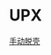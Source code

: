 # UPX

[手动脱壳](UPX%2017dfaee51fc34ac1a4b069d3c88b0084/%E6%89%8B%E5%8A%A8%E8%84%B1%E5%A3%B3%200fb014feb18e4381b873ade9bd56b954.md)